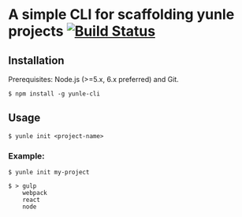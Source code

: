 # A simple CLI for scaffolding yunle projects [![Build Status](https://travis-ci.org/hexiao-o/yunle-cli.svg?branch=master)](https://travis-ci.org/hexiao-o/yunle-cli)

## Installation

Prerequisites: Node.js (>=5.x, 6.x preferred) and Git.

```
$ npm install -g yunle-cli
```

## Usage

```
$ yunle init <project-name>

```

### Example:

```
$ yunle init my-project

$ > gulp
    webpack
    react
    node
```
